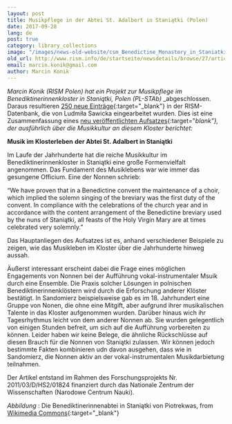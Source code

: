 ```yaml
---
layout: post
title: Musikpflege in der Abtei St. Adalbert in Staniątki (Polen)
date: 2017-09-28
lang: de
post: true
category: library_collections
image: "/images/news-old-website/csm_Benedictine_Monastery_in_Staniatki_PL-STAb_a0a458a2b9.jpg"
old_url: http://www.rism.info/de/startseite/newsdetails/browse/27/article/64/music-in-the-convent-of-st-adalberts-abbey-in-staniatki-poland.html
email: marcin.konik@gmail.com
author: Marcin Konik
---
```


_Marcin Konik (RISM Polen) hat ein Projekt zur Musikpflege im Benediktinerinnenkloster in Staniątki, Polen (PL-STAb)_ _abgeschlossen. Daraus resultieren [250 neue Einträge](https://opac.rism.info/search?View=rism&siglum=PL-STAb){:target="_blank"} in der RISM-Datenbank, die von Ludmiła Sawicka eingearbeitet wurden. Dies ist eine Zusammenfassung eines [neu veröffentlichten Aufsatzes](https://doi.org/10.5281/zenodo.846546){:target="_blank"}, der ausführlich über die Musikkultur an diesem Kloster berichtet:_


**Musik im Klosterleben**  **der Abtei St. Adalbert in Staniątki**

Im Laufe der Jahrhunderte hat die reiche Musikkultur im Benediktinerinnenkloster in Staniątki eine große Formenvielfalt angenommen. Das Fundament des Musiklebens war wie immer das gesungene Officium. Eine der Nonnen schrieb:

“We have proven that in a Benedictine convent the maintenance of a choir, which implied the solemn singing of the breviary was the first duty of the convent. In compliance with the celebrations of the church year and in accordance with the content arrangement of the Benedictine breviary used by the nuns of Staniątki, all feasts of the Holy Virgin Mary are at times celebrated very solemnly.”

Das Hauptanliegen des Aufsatzes ist es, anhand verschiedener Beispiele zu zeigen, wie das Musikleben im Kloster über die Jahrhunderte hinweg aussah.

Äußerst interessant erscheint dabei die Frage eines möglichen Engagements von Nonnen bei der Aufführung vokal-instrumentaler Msuik durch eine Ensemble. Die Praxis solcher Lösungen in polnischen Benediktinerinnenklöstern wird durch die Erforschung anderer Klöster bestätigt. In Sandomierz beispielsweise gab es im 18. Jahrhundert eine Gruppe von Nonen, die ohne eine Mitgift, aber aufgrund ihrer musikalischen Talente in das Kloster aufgenommen wurden. Darüber hinaus wich ihr Tagesrhythmus leicht von dem anderer Nonnen ab. Sie wurden gelegentlich von einigen Stunden befreit, um sich auf die Aufführung vorbereiten zu können. Leider haben wir keine Belege, die ähnliche Rückschlüsse auf diesen Brauch für die Nonnen von Staniątki zulassen. Wir können jedoch bestimmte Fakten kombinieren udn davon ausgehen, dass wie in Sandomierz, die Nonnen aktiv an der vokal-instrumentalen Musikdarbietung teilnahmen.

Der Artikel entstand im Rahmen des Forschungsprojekts Nr. 2011/03/D/HS2/01824 finanziert durch das Nationale Zentrum der Wissenschaften (Narodowe Centrum Nauki).

_Abbildung_ : Die Benediktinerinnenabtei in Staniątki von Piotrekwas, from [Wikimedia Commons](https://commons.wikimedia.org/wiki/File:Zesp%C3%B3%C5%82_klasztorny_Benedyktynek,_Stani%C4%85tki,_A-251_M_16.jpg){:target="_blank"}